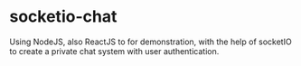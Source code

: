 # socketio-chat
Using NodeJS, also ReactJS to for demonstration, with the help of socketIO to create a private chat system with user authentication.
